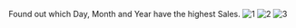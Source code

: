 Found out which Day, Month and Year have the highest Sales.
![1](https://github.com/user-attachments/assets/350afafe-e3c5-4c4e-a01b-d43bd7ee7d29)
![2](https://github.com/user-attachments/assets/66919fd2-db74-42b2-9e08-84bf1a980573)
![3](https://github.com/user-attachments/assets/3817b22c-a646-4a69-8dc8-a9a1f911f132)
